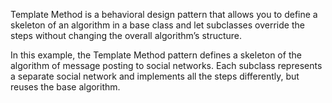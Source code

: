 Template Method is a behavioral design pattern that allows you to define a skeleton of an algorithm in a base class and let subclasses override the steps without changing the overall algorithm’s structure.




In this example, the Template Method pattern defines a skeleton of the algorithm of message posting to social networks. Each subclass represents a separate social network and implements all the steps differently, but reuses the base algorithm.